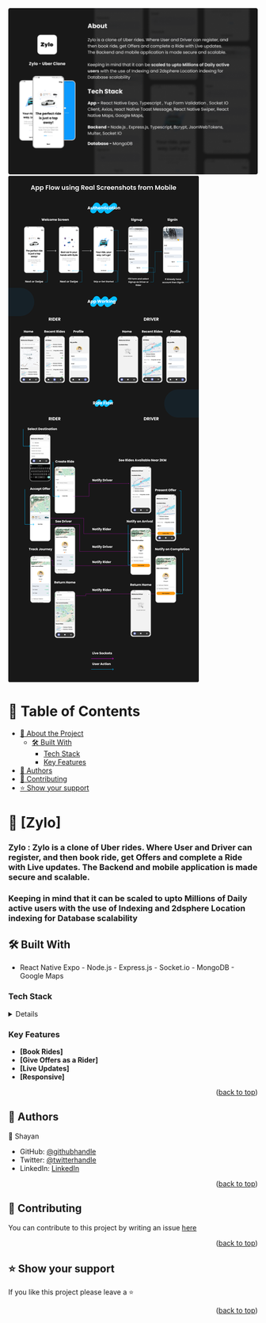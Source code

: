 <img src="./ss1.png" />
<img src="./ss2.png" />
<a name="readme-top"></a>

<!-- TABLE OF CONTENTS -->

# 📗 Table of Contents

- [📖 About the Project](#about-project)
  - [🛠 Built With](#built-with)
    - [Tech Stack](#tech-stack)
    - [Key Features](#key-features)
- [👥 Authors](#authors)
- [🤝 Contributing](#contributing)
- [⭐️ Show your support](#support)

<!-- PROJECT DESCRIPTION -->

# 📖 [Zylo] <a name="about-project"></a>

### Zylo : Zylo is a clone of Uber rides. Where User and Driver can register, and then book ride, get Offers and complete a Ride with Live updates. The Backend and mobile application is made secure and scalable. 

### Keeping in mind that it can be scaled to upto Millions of Daily active users with the use of Indexing and 2dsphere Location indexing for Database scalability

## 🛠 Built With <a name="built-with"></a>

- React Native Expo - Node.js - Express.js - Socket.io - MongoDB - Google Maps

### Tech Stack <a name="tech-stack"></a>

<details>
  <ul>
    <li>React Native Expo</li>
    <li>Node.js</li>
    <li>Express.js</li>
    <li>Socket.io</li>
    <li>MongoDB</li>
    <li>Google Maps</li>
  </ul>
</details>

<!-- Features -->

### Key Features <a name="key-features"></a>

- **[Book Rides]**
- **[Give Offers as a Rider]**
- **[Live Updates]**
- **[Responsive]**

<p align="right">(<a href="#readme-top">back to top</a>)</p>

<!-- AUTHORS -->

## 👥 Authors <a name="authors"></a>

👤 Shayan

- GitHub: [@githubhandle](https://github.com/shayan1234554321)
- Twitter: [@twitterhandle](https://twitter.com/shayan123455432)
- LinkedIn: [LinkedIn](https://www.linkedin.com/in/shayan-khan20/)

<p align="right">(<a href="#readme-top">back to top</a>)</p>

<!-- CONTRIBUTING -->

## 🤝 Contributing <a name="contributing"></a>

You can contribute to this project by writing an issue <a href="https://github.com/shayan1234554321/zylo/issues" >here</a>

<p align="right">(<a href="#readme-top">back to top</a>)</p>

<!-- SUPPORT -->

## ⭐️ Show your support <a name="support"></a>

If you like this project please leave a ⭐️

<p align="right">(<a href="#readme-top">back to top</a>)</p>